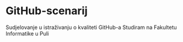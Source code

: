 # GitHub-scenarij
Sudjelovanje u istraživanju o kvaliteti GitHub-a
Studiram na Fakultetu Informatike u Puli
